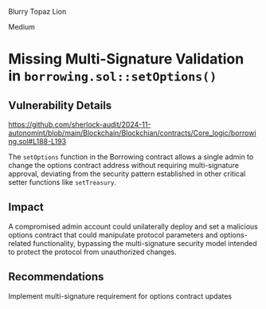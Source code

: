 Blurry Topaz Lion

Medium

# Missing Multi-Signature Validation in `borrowing.sol::setOptions()`

## Vulnerability Details

https://github.com/sherlock-audit/2024-11-autonomint/blob/main/Blockchain/Blockchian/contracts/Core_logic/borrowing.sol#L188-L193

The `setOptions` function in the Borrowing contract allows a single admin to change the options contract address without requiring multi-signature approval, deviating from the security pattern established in other critical setter functions like `setTreasury`.

## Impact
A compromised admin account could unilaterally deploy and set a malicious options contract that could manipulate protocol parameters and options-related functionality, bypassing the multi-signature security model intended to protect the protocol from unauthorized changes.

## Recommendations
Implement multi-signature requirement for options contract updates